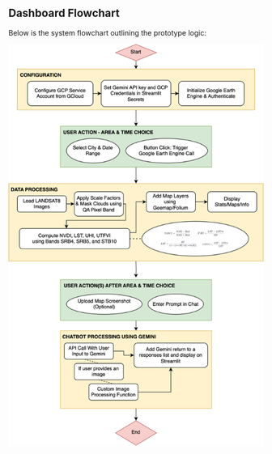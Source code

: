 ## Dashboard Flowchart

Below is the system flowchart outlining the prototype logic:

![System Flowchart](gravitas.drawio.svg)

